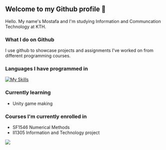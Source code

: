 ## Welcome to my Github profile 👋
Hello. My name's Mostafa and I'm studying Information and Communcation Technology at KTH.  
### What I do on Github
I use github to showcase projects and assignments I've worked on from different programming courses. 
### Languages I have programmed in
[![My Skills](https://skillicons.dev/icons?i=js,html,css,wasm,java)](https://skillicons.dev)
### Currently learning
* Unity game making

### Courses I'm currently enrolled in
* SF1546 Numerical Methods
* II1305 Information and Technology project

<!--
**MrFlamadak** is a ✨ _special_ ✨ repository because its `README.md` (this file) appears on your GitHub profile.

Here are some ideas to get you started:

- 🔭 I’m currently working on ...
currently solving algorithm and other programming problems in Elixir as well as creating a client-server socket framework in java.
- 🌱 I’m currently learning ...
- 👯 I’m looking to collaborate on ...
- 🤔 I’m looking for help with ...
- 💬 Ask me about ...
- 📫 How to reach me: ...
- 😄 Pronouns: ...
- ⚡ Fun fact: ...
-->


![](https://github-readme-stats.vercel.app/api/top-langs/?username=MrFlamadak&theme=dark&hide_border=false&include_all_commits=true&count_private=false&layout=compact)


